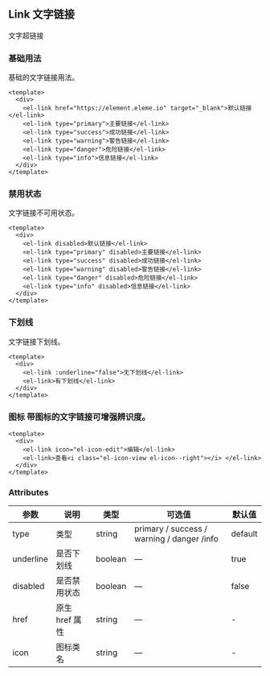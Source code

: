 ## Link 文字链接

文字超链接

### 基础用法

基础的文字链接用法。

```vue
<template>
  <div>
    <el-link href="https://element.eleme.io" target="_blank">默认链接</el-link>
    <el-link type="primary">主要链接</el-link>
    <el-link type="success">成功链接</el-link>
    <el-link type="warning">警告链接</el-link>
    <el-link type="danger">危险链接</el-link>
    <el-link type="info">信息链接</el-link>
  </div>
</template>
```

### 禁用状态

文字链接不可用状态。

```vue
<template>
  <div>
    <el-link disabled>默认链接</el-link>
    <el-link type="primary" disabled>主要链接</el-link>
    <el-link type="success" disabled>成功链接</el-link>
    <el-link type="warning" disabled>警告链接</el-link>
    <el-link type="danger" disabled>危险链接</el-link>
    <el-link type="info" disabled>信息链接</el-link>
  </div>
</template>
```

### 下划线

文字链接下划线。

```vue
<template>
  <div>
    <el-link :underline="false">无下划线</el-link>
    <el-link>有下划线</el-link>
  </div>
</template>
```

### 图标 带图标的文字链接可增强辨识度。

```vue
<template>
  <div>
    <el-link icon="el-icon-edit">编辑</el-link>
    <el-link>查看<i class="el-icon-view el-icon--right"></i> </el-link>
  </div>
</template>
```

### Attributes

| 参数      | 说明           | 类型    | 可选值                                     | 默认值  |
| --------- | -------------- | ------- | ------------------------------------------ | ------- |
| type      | 类型           | string  | primary / success / warning / danger /info | default |
| underline | 是否下划线     | boolean | —                                          | true    |
| disabled  | 是否禁用状态   | boolean | —                                          | false   |
| href      | 原生 href 属性 | string  | —                                          | -       |
| icon      | 图标类名       | string  | —                                          | -       |
